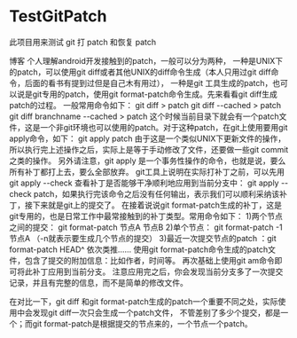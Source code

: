 # TestGitPatch

此项目用来测试 git 打 patch 和恢复 patch

博客
个人理解android开发接触到的patch，一般可以分为两种，
一种是UNIX下的patch，可以使用git diff或者其他UNIX的diff命令生成（本人只用过git diff命令，后面的看书有提到过但是自己木有用过），
一种是git 工具生成的patch，也可以说是git专用的patch，使用git format-patch命令生成。先来看看git diff生成patch的过程。
一般常用命令如下：
        git diff  > patch
        git diff  --cached > patch
        git diff  branchname --cached > patch
这个时候当前目录下就会有一个patch文件，这是一个非git环境也可以使用的patch。对于这种patch，在git上使用要用git apply命令，如下：
        git apply patch
由于这是一个类似UNIX下更新文件的操作，所以执行完上述操作之后，实际上是等于手动修改了文件，还要做一些git commit之类的操作。
另外请注意，git apply 是一个事务性操作的命令，也就是说，要么所有补丁都打上去，要么全部放弃。
git工具上说明在实际打补丁之前，可以先用git apply --check 查看补丁是否能够干净顺利地应用到当前分支中：
git apply --check patch，如果执行完该命令之后没有任何输出，表示我们可以顺利采纳该补丁，接下来就是git上的提交了。
在接着说说git format-patch生成的补丁，这是git专用的，也是日常工作中最常接触到的补丁类型。常用命令如下：
        1)两个节点之间的提交： git format-patch  节点A   节点B
        2)单个节点： git format-patch -1 节点A （-n就表示要生成几个节点的提交）
        3)最近一次提交节点的patch ：git format-patch HEAD^ 依次类推……
使用git format-patch命令生成的patch文件，包含了提交的附加信息：比如作者，时间等。
再次基础上使用git am命令即可将此补丁应用到当前分支。
注意应用完之后，你会发现当前分支多了一次提交记录，并且有完整的信息，而不是简单的修改文件。

在对比一下，git diff 和git format-patch生成的patch一个重要不同之处，实际使用中会发现git diff一次只会生成一个patch文件，
不管差别了多少个提交，都是一个；而git format-patch是根据提交的节点来的，一个节点一个patch。
